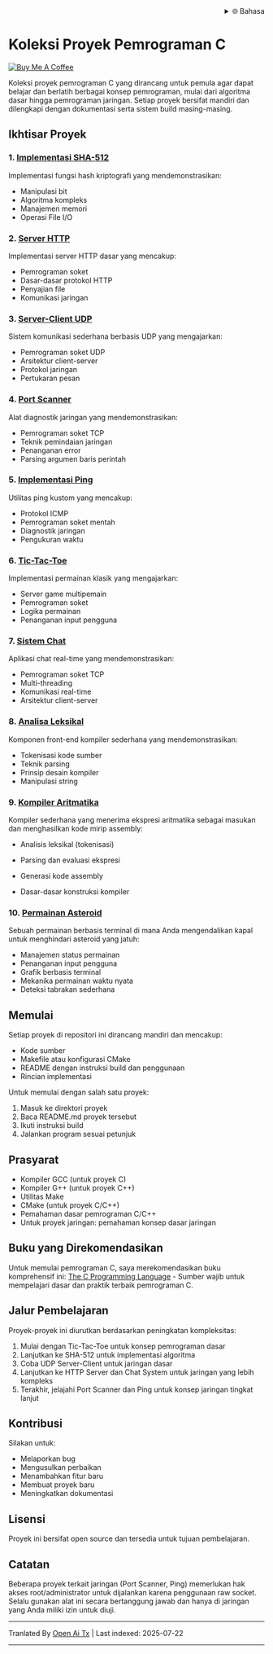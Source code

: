 <div align="right">
  <details>
    <summary >🌐 Bahasa</summary>
    <div>
      <div align="center">
        <a href="https://openaitx.github.io/view.html?user=dexter-xD&project=project-box&lang=en">English</a>
        | <a href="https://openaitx.github.io/view.html?user=dexter-xD&project=project-box&lang=zh-CN">简体中文</a>
        | <a href="https://openaitx.github.io/view.html?user=dexter-xD&project=project-box&lang=zh-TW">繁體中文</a>
        | <a href="https://openaitx.github.io/view.html?user=dexter-xD&project=project-box&lang=ja">日本語</a>
        | <a href="https://openaitx.github.io/view.html?user=dexter-xD&project=project-box&lang=ko">한국어</a>
        | <a href="https://openaitx.github.io/view.html?user=dexter-xD&project=project-box&lang=hi">हिन्दी</a>
        | <a href="https://openaitx.github.io/view.html?user=dexter-xD&project=project-box&lang=th">ไทย</a>
        | <a href="https://openaitx.github.io/view.html?user=dexter-xD&project=project-box&lang=fr">Français</a>
        | <a href="https://openaitx.github.io/view.html?user=dexter-xD&project=project-box&lang=de">Deutsch</a>
        | <a href="https://openaitx.github.io/view.html?user=dexter-xD&project=project-box&lang=es">Español</a>
        | <a href="https://openaitx.github.io/view.html?user=dexter-xD&project=project-box&lang=it">Italiano</a>
        | <a href="https://openaitx.github.io/view.html?user=dexter-xD&project=project-box&lang=ru">Русский</a>
        | <a href="https://openaitx.github.io/view.html?user=dexter-xD&project=project-box&lang=pt">Português</a>
        | <a href="https://openaitx.github.io/view.html?user=dexter-xD&project=project-box&lang=nl">Nederlands</a>
        | <a href="https://openaitx.github.io/view.html?user=dexter-xD&project=project-box&lang=pl">Polski</a>
        | <a href="https://openaitx.github.io/view.html?user=dexter-xD&project=project-box&lang=ar">العربية</a>
        | <a href="https://openaitx.github.io/view.html?user=dexter-xD&project=project-box&lang=fa">فارسی</a>
        | <a href="https://openaitx.github.io/view.html?user=dexter-xD&project=project-box&lang=tr">Türkçe</a>
        | <a href="https://openaitx.github.io/view.html?user=dexter-xD&project=project-box&lang=vi">Tiếng Việt</a>
        | <a href="https://openaitx.github.io/view.html?user=dexter-xD&project=project-box&lang=id">Bahasa Indonesia</a>
      </div>
    </div>
  </details>
</div>

# Koleksi Proyek Pemrograman C

[![Buy Me A Coffee](https://www.buymeacoffee.com/assets/img/custom_images/orange_img.png)](https://buymeacoffee.com/trish07)

Koleksi proyek pemrograman C yang dirancang untuk pemula agar dapat belajar dan berlatih berbagai konsep pemrograman, mulai dari algoritma dasar hingga pemrograman jaringan. Setiap proyek bersifat mandiri dan dilengkapi dengan dokumentasi serta sistem build masing-masing.

## Ikhtisar Proyek

### 1. [Implementasi SHA-512](SHA-512/)
Implementasi fungsi hash kriptografi yang mendemonstrasikan:
- Manipulasi bit
- Algoritma kompleks
- Manajemen memori
- Operasi File I/O

### 2. [Server HTTP](http-server/)
Implementasi server HTTP dasar yang mencakup:
- Pemrograman soket
- Dasar-dasar protokol HTTP
- Penyajian file
- Komunikasi jaringan

### 3. [Server-Client UDP](udp-server-client/)
Sistem komunikasi sederhana berbasis UDP yang mengajarkan:
- Pemrograman soket UDP
- Arsitektur client-server
- Protokol jaringan
- Pertukaran pesan

### 4. [Port Scanner](port-scanner/)
Alat diagnostik jaringan yang mendemonstrasikan:
- Pemrograman soket TCP
- Teknik pemindaian jaringan
- Penanganan error
- Parsing argumen baris perintah

### 5. [Implementasi Ping](ping/)
Utilitas ping kustom yang mencakup:
- Protokol ICMP
- Pemrograman soket mentah
- Diagnostik jaringan
- Pengukuran waktu

### 6. [Tic-Tac-Toe](tic-tac-toe/)
Implementasi permainan klasik yang mengajarkan:
- Server game multipemain 
- Pemrograman soket
- Logika permainan
- Penanganan input pengguna

### 7. [Sistem Chat](chat-system/)
Aplikasi chat real-time yang mendemonstrasikan:
- Pemrograman soket TCP
- Multi-threading
- Komunikasi real-time
- Arsitektur client-server

### 8. [Analisa Leksikal](lexical-analyser/)
Komponen front-end kompiler sederhana yang mendemonstrasikan:
- Tokenisasi kode sumber
- Teknik parsing
- Prinsip desain kompiler
- Manipulasi string

### 9. [Kompiler Aritmatika](arithmetic-compiler/)
Kompiler sederhana yang menerima ekspresi aritmatika sebagai masukan dan menghasilkan kode mirip assembly:
- Analisis leksikal (tokenisasi)
- Parsing dan evaluasi ekspresi
- Generasi kode assembly

- Dasar-dasar konstruksi kompiler

### 10. [Permainan Asteroid](asteroid-game/)
Sebuah permainan berbasis terminal di mana Anda mengendalikan kapal untuk menghindari asteroid yang jatuh:

- Manajemen status permainan
- Penanganan input pengguna
- Grafik berbasis terminal
- Mekanika permainan waktu nyata
- Deteksi tabrakan sederhana

## Memulai

Setiap proyek di repositori ini dirancang mandiri dan mencakup:
- Kode sumber
- Makefile atau konfigurasi CMake
- README dengan instruksi build dan penggunaan
- Rincian implementasi

Untuk memulai dengan salah satu proyek:
1. Masuk ke direktori proyek
2. Baca README.md proyek tersebut
3. Ikuti instruksi build
4. Jalankan program sesuai petunjuk

## Prasyarat

- Kompiler GCC (untuk proyek C)
- Kompiler G++ (untuk proyek C++)
- Utilitas Make
- CMake (untuk proyek C/C++)
- Pemahaman dasar pemrograman C/C++
- Untuk proyek jaringan: pemahaman konsep dasar jaringan

## Buku yang Direkomendasikan

Untuk memulai pemrograman C, saya merekomendasikan buku komprehensif ini:
[The C Programming Language](https://amzn.to/3F2Y1Zl) - Sumber wajib untuk mempelajari dasar dan praktik terbaik pemrograman C.

## Jalur Pembelajaran

Proyek-proyek ini diurutkan berdasarkan peningkatan kompleksitas:

1. Mulai dengan Tic-Tac-Toe untuk konsep pemrograman dasar
2. Lanjutkan ke SHA-512 untuk implementasi algoritma
3. Coba UDP Server-Client untuk jaringan dasar
4. Lanjutkan ke HTTP Server dan Chat System untuk jaringan yang lebih kompleks
5. Terakhir, jelajahi Port Scanner dan Ping untuk konsep jaringan tingkat lanjut

## Kontribusi

Silakan untuk:
- Melaporkan bug
- Mengusulkan perbaikan
- Menambahkan fitur baru
- Membuat proyek baru
- Meningkatkan dokumentasi

## Lisensi

Proyek ini bersifat open source dan tersedia untuk tujuan pembelajaran.

## Catatan

Beberapa proyek terkait jaringan (Port Scanner, Ping) memerlukan hak akses root/administrator untuk dijalankan karena penggunaan raw socket. Selalu gunakan alat ini secara bertanggung jawab dan hanya di jaringan yang Anda miliki izin untuk diuji.


---

Tranlated By [Open Ai Tx](https://github.com/OpenAiTx/OpenAiTx) | Last indexed: 2025-07-22

---